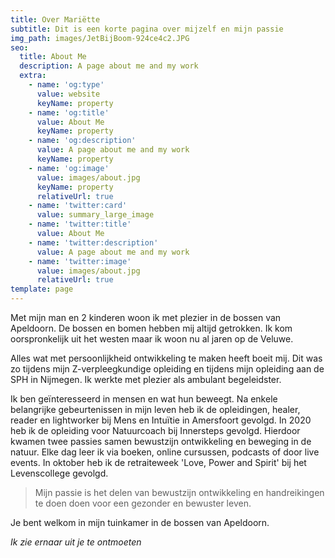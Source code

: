 ```yaml
---
title: Over Mariëtte
subtitle: Dit is een korte pagina over mijzelf en mijn passie
img_path: images/JetBijBoom-924ce4c2.JPG
seo:
  title: About Me
  description: A page about me and my work
  extra:
    - name: 'og:type'
      value: website
      keyName: property
    - name: 'og:title'
      value: About Me
      keyName: property
    - name: 'og:description'
      value: A page about me and my work
      keyName: property
    - name: 'og:image'
      value: images/about.jpg
      keyName: property
      relativeUrl: true
    - name: 'twitter:card'
      value: summary_large_image
    - name: 'twitter:title'
      value: About Me
    - name: 'twitter:description'
      value: A page about me and my work
    - name: 'twitter:image'
      value: images/about.jpg
      relativeUrl: true
template: page
---
```

Met mijn man en 2 kinderen woon ik met plezier in de bossen van Apeldoorn. De bossen en bomen hebben mij altijd getrokken. Ik kom oorspronkelijk uit het westen maar ik woon nu al jaren op de Veluwe.

Alles wat met persoonlijkheid ontwikkeling te maken heeft boeit mij. Dit was zo tijdens mijn Z-verpleegkundige opleiding en tijdens mijn opleiding aan de SPH in Nijmegen. Ik werkte met plezier als ambulant begeleidster.

Ik ben geïnteresseerd  in mensen en wat hun beweegt. Na enkele belangrijke gebeurtenissen in mijn leven heb ik de opleidingen, healer, reader en lightworker bij Mens en Intuïtie in Amersfoort gevolgd. In 2020 heb ik de opleiding voor Natuurcoach bij Innersteps gevolgd. Hierdoor kwamen twee passies samen bewustzijn ontwikkeling en beweging in de natuur. Elke dag leer ik via boeken, online cursussen, podcasts of door live events. In oktober heb ik de retraiteweek 'Love, Power and Spirit' bij het Levenscollege gevolgd.

> Mijn passie is het delen van bewustzijn ontwikkeling en handreikingen te doen doen voor een gezonder en bewuster leven.

Je bent welkom in mijn tuinkamer in de bossen van Apeldoorn.

*Ik zie ernaar uit je te ontmoeten*
